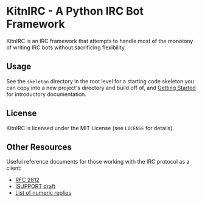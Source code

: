 KitnIRC - A Python IRC Bot Framework
====================================

KitnIRC is an IRC framework that attempts to handle most of the
monotony of writing IRC bots without sacrificing flexibility.

Usage
-----

See the `skeleton` directory in the root level for a starting code skeleton
you can copy into a new project's directory and build off of, and
[Getting Started](https://github.com/ayust/kitnirc/wiki/Getting-Started)
for introductory documentation.

License
-------

KitnIRC is licensed under the MIT License (see `LICENSE` for details).

Other Resources
---------------

Useful reference documents for those working with the IRC protocol as a client:

 * [RFC 2812](http://tools.ietf.org/html/rfc2812)
 * [ISUPPORT draft](http://tools.ietf.org/html/draft-brocklesby-irc-isupport-03)
 * [List of numeric replies](https://www.alien.net.au/irc/irc2numerics.html)
